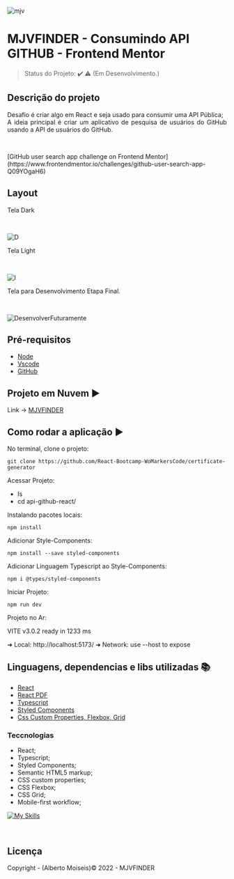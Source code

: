 <div style="width:100%;">


![mjv](https://user-images.githubusercontent.com/107158442/207599674-a8d8897b-7238-491f-83f4-1c75506f06ef.jpg)

</div>

<h1> MJVFINDER - Consumindo API GITHUB - Frontend Mentor</h1>

> Status do Projeto: :heavy_check_mark: :warning: (Em Desenvolvimento.)

## Descrição do projeto

<p align="justify">
  Desafio é criar algo em React e seja usado para consumir uma API Pública;<br>
  A ideia principal é criar um aplicativo de pesquisa de usuários do GitHub usando a API de usuários do GitHub.
</p>
<br>
<p>
   [GitHub user search app challenge on Frontend Mentor](https://www.frontendmentor.io/challenges/github-user-search-app-Q09YOgaH6)
</p>

## Layout

<p>Tela Dark</p><br>

![D](https://user-images.githubusercontent.com/107158442/207632651-6608a1b4-4972-4d25-925f-1418284efd34.png)

<p>Tela Light</p><br>

![l](https://user-images.githubusercontent.com/107158442/207632507-81360c75-acf6-43f7-bed0-fdad5ddc5de5.png)

<p>Tela para Desenvolvimento Etapa Final.</p><br>

![DesenvolverFuturamente](https://user-images.githubusercontent.com/107158442/207598090-313b09cd-624d-407d-b1e9-bb2ef03b3ad4.png)


## Pré-requisitos

- [Node](https://nodejs.org/en/download/) <br>
- [Vscode](https://nodejs.org/en/download/)<br>
- [GitHub](https://nodejs.org/en/download/)<br>

## Projeto em Nuvem :arrow_forward:

Link -> [MJVFINDER](https://mjvfinder.netlify.app)

## Como rodar a aplicação :arrow_forward:

No terminal, clone o projeto:

```
git clone https://github.com/React-Bootcamp-WoMarkersCode/certificate-generator
```

Acessar Projeto:

- ls
- cd api-github-react/

Instalando pacotes locais:

```
npm install
```

Adicionar Style-Components:

```
npm install --save styled-components
```

Adicionar Linguagem Typescript ao Style-Components:

```
npm i @types/styled-components
```

Iniciar Projeto:

```
npm run dev
```

Projeto no Ar:

VITE v3.0.2 ready in 1233 ms

➜ Local: http://localhost:5173/
➜ Network: use --host to expose

## Linguagens, dependencias e libs utilizadas :books:

- [React](https://pt-br.reactjs.org/docs/create-a-new-react-app.html)
- [React PDF](https://react-pdf.org/)
- [Typescript](https://pt-br.reactjs.org/docs/static-type-checking.html#typescript)
- [Styled Components](https://pt-br.reactjs.org/docs/legacy-context.html#how-to-use-context)
- [Css Custom Properties, Flexbox, Grid](https://pt-br.reactjs.org/docs/faq-styling.html#gatsby-focus-wrapper)

### Teccnologias

- React;
- Typescript;
- Styled Components;
- Semantic HTML5 markup;
- CSS custom properties;
- CSS Flexbox;
- CSS Grid;
- Mobile-first workflow;

[![My Skills](https://skillicons.dev/icons?i=html,css,js,react,typescript,api)](https://skillicons.dev)

<br>

## Licença

Copyright - (Alberto Moiseis):copyright: 2022 - MJVFINDER
